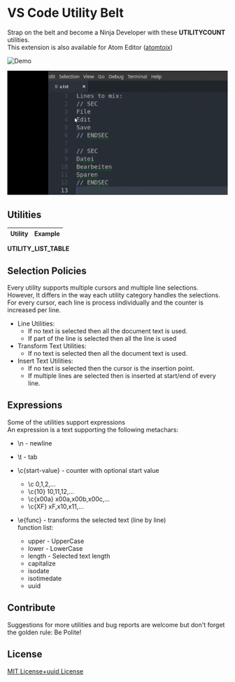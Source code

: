 # VS Code Utility Belt

Strap on the belt and become a Ninja Developer with these __UTILITYCOUNT__ utilities.  
This extension is also available for Atom Editor ([atomtoix]())

![Demo](https://github.com/a-bentofreire/vsctoix/raw/master/./assets/demo/demo.gif)
  
![Mixer](https://github.com/a-bentofreire/vsctoix/raw/master/./assets/demo/mixer.gif)

## Utilities
| Utility  | Example |
| ------------- | ------------- |
__UTILITY_LIST_TABLE__


## Selection Policies

Every utility supports multiple cursors and multiple line selections.  
However, It differs in the way each utility category handles the selections.  
For every cursor, each line is process individually and the counter is increased per line.  
- Line Utilities:  
    * If no text is selected then all the document text is used.  
    * If part of the line is selected then all the line is used  
- Transform Text Utilities:  
    * If no text is selected then all the document text is used.  
- Insert Text Utilities:
    * If no text is selected then the cursor is the insertion point.  
    * If multiple lines are selected then is inserted at start/end of every line.  

## Expressions

Some of the utilities support expressions  
An expression is a text supporting the following metachars:  
- \n - newline
- \t - tab
- \c{start-value} - counter with optional start value  
    - \c  0,1,2,...  
    - \c{10} 10,11,12,...  
    - \c{x00a} x00a,x00b,x00c,...  
    - \c{XF} xF,x10,x11,...  

- \e{func} - transforms the selected text (line by line)  
    function list:  
    - upper - UpperCase  
    - lower - LowerCase  
    - length - Selected text length  
    - capitalize  
    - isodate  
    - isotimedate  
    - uuid  

## Contribute

Suggestions for more utilities and bug reports are welcome but don't forget the golden rule: Be Polite!  

## License

[MIT License+uuid License](https://github.com/a-bentofreire/uuid-licenses/blob/master/MIT-uuid-license.md)
